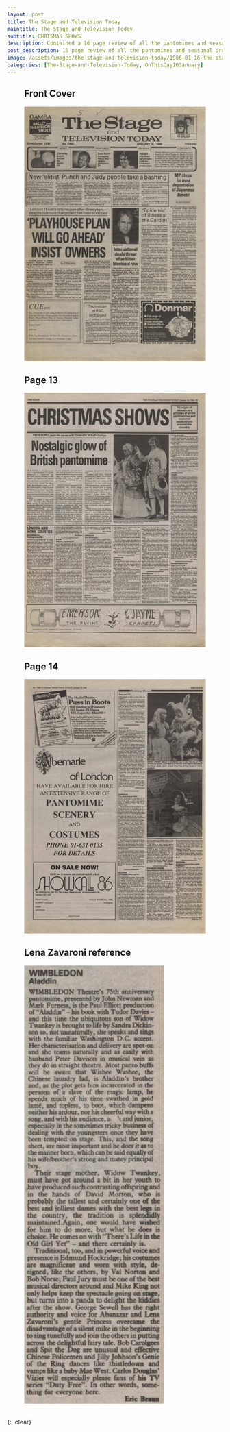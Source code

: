 ```yaml
---
layout: post
title: The Stage and Television Today
maintitle: The Stage and Television Today
subtitle: CHRISMAS SHOWS
description: Contained a 16 page review of all the pantomimes and seasonal productions around the country.
post_description: 16 page review of all the pantomimes and seasonal productions around the country.
image: /assets/images/the-stage-and-television-today/1986-01-16-the-stage-and-television-today-front-cover.jpg
categories: [The-Stage-and-Television-Today, OnThisDay16January]
---
```


<figure class="fig1">
<figcaption>
<h2 id="front-cover">Front Cover</h2>
</figcaption>
<a href="/assets/images/the-stage-and-television-today/1986-01-16-the-stage-and-television-today-front-cover.jpg"><img src="/assets/images/the-stage-and-television-today/1986-01-16-the-stage-and-television-today-front-cover.jpg" class="full-width zoom-in"></a>
<figcaption>
<h2 id="page-13">Page 13</h2>
</figcaption>
<a href="/assets/images/the-stage-and-television-today/1986-01-16-the-stage-and-television-today-page-13.jpg"><img src="/assets/images/the-stage-and-television-today/1986-01-16-the-stage-and-television-today-page-13.jpg" class="full-width zoom-in"></a>
<figcaption>
<h2 id="page-14">Page 14</h2>
</figcaption>
<a href="/assets/images/the-stage-and-television-today/1986-01-16-the-stage-and-television-today-page-14.jpg"><img src="/assets/images/the-stage-and-television-today/1986-01-16-the-stage-and-television-today-page-14.jpg" class="full-width zoom-in"></a>
</figure>

<figure class="fig2">
<figcaption>
<h2 id="lena-zavaroni-reference">Lena Zavaroni reference</h2>
</figcaption>
<a href="/assets/images/the-stage-and-television-today/1986-01-16-the-stage-and-television-today-page-13-cropped.jpg"><img src="/assets/images/the-stage-and-television-today/1986-01-16-the-stage-and-television-today-page-13-cropped.jpg" class="full-width zoom-in"></a>
</figure>

<br />{: .clear}
